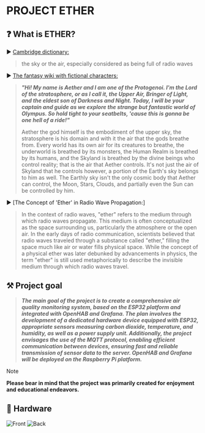# PROJECT ETHER

## ❓ What is ETHER?

▶️ [Cambridge dictionary:](https://dictionary.cambridge.org/dictionary/english/ether)

> the sky or the air, especially considered as being full of radio waves

▶️ [The fantasy wiki with fictional characters:](https://gods-and-demons.fandom.com/wiki/Aether_(Deity))

> ***"Hi! My name is Aether and I am one of the Protogenoi. I'm the Lord of the stratosphere,
> or as I call it, the Upper Air, Bringer of Light, and the eldest son of Darkness and Night.
> Today, I will be your captain and guide as we explore the strange but fantastic world of Olympus.
> So hold tight to your seatbelts, 'cause this is gonna be one hell of a ride!"***
>
> Aether the god himself is the embodiment of the upper sky, the stratosphere is his domain and 
> with it the air that the gods breathe from. Every world has its own air for its creatures to breathe,
> the underworld is breathed by its monsters, the Human Realm is breathed by its humans, and the Skyland 
> is breathed by the divine beings who control reality; that is the air that Aether controls. It's not just 
> the air of Skyland that he controls however, a portion of the Earth's sky belongs to him as well. The Earthly sky 
> isn't the only cosmic body that Aether can control, the Moon, Stars, Clouds, and partially even the Sun can be controlled by him.

▶️ [The Concept of 'Ether' in Radio Wave Propagation:]

> In the context of radio waves, "ether" refers to the medium through which radio waves propagate.
> This medium is often conceptualized as the space surrounding us, particularly the atmosphere or the open air.
> In the early days of radio communication, scientists believed that radio waves traveled through a substance called
> "ether," filling the space much like air or water fills physical space. While the concept of a physical ether 
> was later debunked by advancements in physics, the term "ether" is still used metaphorically to describe the 
> invisible medium through which radio waves travel.

## ⚒️  Project goal 

> ***The main goal of the project is to create a comprehensive air quality monitoring system, 
> based on the ESP32 platform and integrated with OpenHAB and Grafana. The plan involves the development of 
> a dedicated hardware device equipped with ESP32, appropriate sensors measuring carbon dioxide, temperature, and humidity, 
> as well as a power supply unit. Additionally, the project envisages the use of the MQTT protocol,
> enabling efficient communication between devices, ensuring fast and reliable transmission of sensor data to the server.
> OpenHAB and Grafana will be deployed on the Raspberry Pi platform.***
>

> [!NOTE]
> **Please bear in mind that the project was primarily created for enjoyment and educational endeavors.**

## 🔌 Hardware

![Front](https://github.com/PanBabinicz/project-ether/tree/PROJECT-ETHER-REFACTOR/hardware/project-ether-front.png)
![Back](https://github.com/PanBabinicz/project-ether/tree/PROJECT-ETHER-REFACTOR/hardware/project-ether-back.png)
